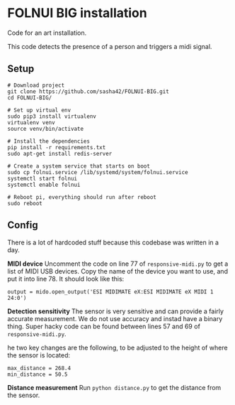 # FOLNUI BIG installation

Code for an art installation.

This code detects the presence of a person and triggers a midi signal.

## Setup
```
# Download project
git clone https://github.com/sasha42/FOLNUI-BIG.git
cd FOLNUI-BIG/

# Set up virtual env
sudo pip3 install virtualenv
virtualenv venv
source venv/bin/activate

# Install the dependencies
pip install -r requirements.txt
sudo apt-get install redis-server

# Create a system service that starts on boot
sudo cp folnui.service /lib/systemd/system/folnui.service
systemctl start folnui
systemctl enable folnui

# Reboot pi, everything should run after reboot
sudo reboot
```

## Config
There is a lot of hardcoded stuff because this codebase was written in a day.

**MIDI device**
Uncomment the code on line 77 of `responsive-midi.py` to get a list of MIDI USB devices. Copy the name of the device you want to use, and put it into line 78. It should look like this:
```
output = mido.open_output('ESI MIDIMATE eX:ESI MIDIMATE eX MIDI 1 24:0')
```

**Detection sensitivity**
The sensor is very sensitive and can provide a fairly accurate measurement. We do not use accuracy and instad have a binary thing. Super hacky code can be found between lines 57 and 69 of `responsive-midi.py`.

 he two key changes are the following, to be adjusted to the height of where the sensor is located:
```
max_distance = 268.4
min_distance = 50.5
``` 

**Distance measurement**
Run `python distance.py` to get the distance from the sensor.

